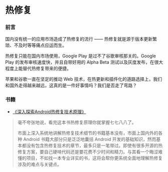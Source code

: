 # 热修复

### 前言

国内没有统一的应用市场造成了热修复的流行 —— 热修复就是源于版本更新繁琐、不及时等等痛点应运而生。

热修复只能在国内市场使用，Google Play 是过不了谷歌审核那关的。Google Play 的发布审核速度快，并且自带好用的 Alpha Beta 测试以及灰度发布，在很大程度上能替代热修复带来的便捷。

苹果和谷歌一直在坚定的推动 Web 技术，在热更新和插件化的道路选择上，我们和国外走得越来越远，这真的是一件好事情吗？我们是否走了弯路？

### 书籍

- [《深入探索Android热修复技术原理》](https://github.com/feelschaotic/AndroidKnowledgeSystem/tree/master/7.%20进阶/动态化/深入探索Android热修复技术原理.pdf)
> 毫不夸张地说，看完这本书热修复原理你就掌握七七八八了。
>
> 市面上深入系统地讲解热修复技术细节的书籍基本没有，市面上国内外的各种 Android 书籍大部分只是泛泛地囊括 Android 开发的基础知识，然而基本都没有包含热修复技术的章节，最多只是一笔带过。即使有很多开源的热修复方案，要自己硬啃代码还是要花费不少时间和精力。与其看一个晦涩难懂的项目，不如找一本专业详实的书，这将会帮你更系统全面地理解热修复涉及的难点与关键点。

